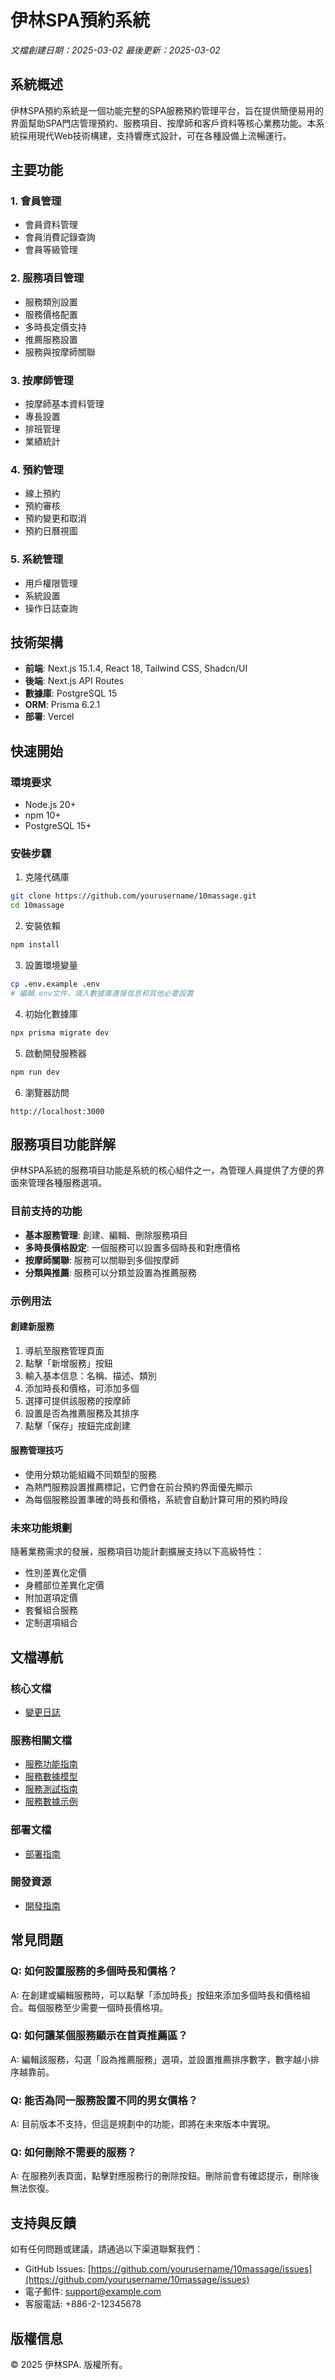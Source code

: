 # 伊林SPA預約系統

*文檔創建日期：2025-03-02*
*最後更新：2025-03-02*

## 系統概述

伊林SPA預約系統是一個功能完整的SPA服務預約管理平台，旨在提供簡便易用的界面幫助SPA門店管理預約、服務項目、按摩師和客戶資料等核心業務功能。本系統採用現代Web技術構建，支持響應式設計，可在各種設備上流暢運行。

## 主要功能

### 1. 會員管理
- 會員資料管理
- 會員消費記錄查詢
- 會員等級管理

### 2. 服務項目管理
- 服務類別設置
- 服務價格配置
- 多時長定價支持
- 推薦服務設置
- 服務與按摩師關聯

### 3. 按摩師管理
- 按摩師基本資料管理
- 專長設置
- 排班管理
- 業績統計

### 4. 預約管理
- 線上預約
- 預約審核
- 預約變更和取消
- 預約日曆視圖

### 5. 系統管理
- 用戶權限管理
- 系統設置
- 操作日誌查詢

## 技術架構

- **前端**: Next.js 15.1.4, React 18, Tailwind CSS, Shadcn/UI
- **後端**: Next.js API Routes
- **數據庫**: PostgreSQL 15
- **ORM**: Prisma 6.2.1
- **部署**: Vercel

## 快速開始

### 環境要求
- Node.js 20+
- npm 10+
- PostgreSQL 15+

### 安裝步驟

1. 克隆代碼庫
```bash
git clone https://github.com/yourusername/10massage.git
cd 10massage
```

2. 安裝依賴
```bash
npm install
```

3. 設置環境變量
```bash
cp .env.example .env
# 編輯.env文件，填入數據庫連接信息和其他必要設置
```

4. 初始化數據庫
```bash
npx prisma migrate dev
```

5. 啟動開發服務器
```bash
npm run dev
```

6. 瀏覽器訪問
```
http://localhost:3000
```

## 服務項目功能詳解

伊林SPA系統的服務項目功能是系統的核心組件之一，為管理人員提供了方便的界面來管理各種服務選項。

### 目前支持的功能

- **基本服務管理**: 創建、編輯、刪除服務項目
- **多時長價格設定**: 一個服務可以設置多個時長和對應價格
- **按摩師關聯**: 服務可以關聯到多個按摩師
- **分類與推薦**: 服務可以分類並設置為推薦服務

### 示例用法

#### 創建新服務

1. 導航至服務管理頁面
2. 點擊「新增服務」按鈕
3. 輸入基本信息：名稱、描述、類別
4. 添加時長和價格，可添加多個
5. 選擇可提供該服務的按摩師
6. 設置是否為推薦服務及其排序
7. 點擊「保存」按鈕完成創建

#### 服務管理技巧

- 使用分類功能組織不同類型的服務
- 為熱門服務設置推薦標記，它們會在前台預約界面優先顯示
- 為每個服務設置準確的時長和價格，系統會自動計算可用的預約時段

### 未來功能規劃

隨著業務需求的發展，服務項目功能計劃擴展支持以下高級特性：

- 性別差異化定價
- 身體部位差異化定價
- 附加選項定價
- 套餐組合服務
- 定制選項組合

## 文檔導航

### 核心文檔
- [變更日誌](./CHANGELOG.md)

### 服務相關文檔
- [服務功能指南](../services/SERVICE-GUIDE.md)
- [服務數據模型](../services/SERVICE-MODEL.md)
- [服務測試指南](../services/TEST-GUIDE.md)
- [服務數據示例](../services/service-data-samples/service-data.json)

### 部署文檔
- [部署指南](../deployment/DEPLOYMENT-GUIDE.md)

### 開發資源
- [開發指南](../development/DEVELOPMENT.md)

## 常見問題

### Q: 如何設置服務的多個時長和價格？
A: 在創建或編輯服務時，可以點擊「添加時長」按鈕來添加多個時長和價格組合。每個服務至少需要一個時長價格項。

### Q: 如何讓某個服務顯示在首頁推薦區？
A: 編輯該服務，勾選「設為推薦服務」選項，並設置推薦排序數字，數字越小排序越靠前。

### Q: 能否為同一服務設置不同的男女價格？
A: 目前版本不支持，但這是規劃中的功能，即將在未來版本中實現。

### Q: 如何刪除不需要的服務？
A: 在服務列表頁面，點擊對應服務行的刪除按鈕。刪除前會有確認提示，刪除後無法恢復。

## 支持與反饋

如有任何問題或建議，請通過以下渠道聯繫我們：

- GitHub Issues: [https://github.com/yourusername/10massage/issues](https://github.com/yourusername/10massage/issues)
- 電子郵件: support@example.com
- 客服電話: +886-2-12345678

## 版權信息

© 2025 伊林SPA. 版權所有。 